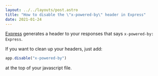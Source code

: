 ```yaml
---
layout: ../../layouts/post.astro
title: "How to disable the \"x-powered-by\" header in Express"
date: 2021-01-24
---
```

[Express](https://expressjs.com) generates a header to your responses that says `x-powered-by: Express`.

If you want to clean up your headers, just add:

```jsx
app.disable("x-powered-by")
```

at the top of your javascript file.
